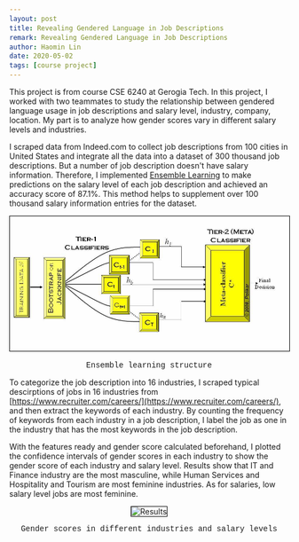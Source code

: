 ```yaml
---
layout: post
title: Revealing Gendered Language in Job Descriptions
remark: Revealing Gendered Language in Job Descriptions
author: Haomin Lin
date: 2020-05-02
tags: [course project]
---
```


This project is from course CSE 6240 at Gerogia Tech. In this project, I worked with two teammates to study the relationship between gendered language usage in job descriptions and salary level, industry, company, location. My part is to analyze how gender scores vary in different salary levels and industries.

I scraped data from Indeed.com to collect job descriptions from 100 cities in United States and integrate all the data into a dataset of 300 thousand job descriptions. But a number of job description doesn't have salary information. Therefore, I implemented [Ensemble Learning](https://en.wikipedia.org/wiki/Ensemble_learning) to make predictions on the salary level of each job description and achieved an accuracy score of 87.1%. This method helps to supplement over 100 thousand salary information entries for the dataset.

<p align="center">
  <img  src="/img/jd/ensemble.jpg"
  alt="Ensemble learning" style="border:1px solid black" width="700">
</p>

<p style="text-align:center;font-family:'Courier New';font-size:14px">Ensemble learning structure</p>

To categorize the job description into 16 industries, I scraped typical descirptions of jobs in 16 industries from [https://www.recruiter.com/careers/](https://www.recruiter.com/careers/), and then extract the keywords of each industry. By counting the frequency of keywords from each industry in a job description, I label the job as one in the industry that has the most keywords in the job description.

With the features ready and gender score calculated beforehand, I plotted the confidence intervals of gender scores in each industry to show the gender score of each industry and salary level. Results show that IT and Finance industry are the most masculine, while Human Services and Hospitality and Tourism are most feminine industries. As for salaries, low salary level jobs are most feminine.

<p align="center">
  <img  src="/img/jd/ind_sal.png"
  alt="Results" style="border:1px solid black" width="700">
</p>

<p style="text-align:center;font-family:'Courier New';font-size:14px">Gender scores in different industries and salary levels</p>


